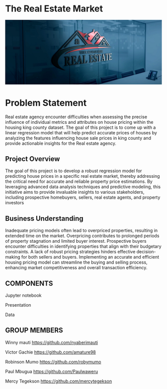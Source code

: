 
# The Real Estate Market
![Image Alt Text](https://github.com/mercytegekson/DSF-FT06-GROUP-2-PHASE-2-PROJECT/blob/main/logo.jpeg)
# Problem Statement
Real estate agency encounter difficulties when assessing the precise influence of individual metrics and attributes on house pricing within the housing king county dataset. The goal of this project is to come up with a linear regression model that will help predict accurate prices of houses by analyzing the features influencing house sale prices in king county and provide actionable insights for the Real estate agency.

## Project Overview
The goal of this project is to develop a robust regression model for predicting house prices in a specific real estate market, thereby addressing the critical need for accurate and reliable property price estimations. 
By leveraging advanced data analysis techniques and predictive modeling, this initiative aims to provide invaluable insights to various stakeholders, including prospective homebuyers, sellers, real estate agents, and property investors

## Business Understanding
Inadequate pricing models often lead to overpriced properties, resulting in extended time on the market.
Overpricing contributes to prolonged periods of property stagnation and limited buyer interest.
Prospective buyers encounter difficulties in identifying properties that align with their budgetary constraints.
A lack of robust pricing strategies hinders effective decision-making for both sellers and buyers.
Implementing an accurate and efficient housing pricing model can streamline the buying and selling process, enhancing market competitiveness and overall transaction efficiency.
## COMPONENTS
Jupyter notebook

Presentation

Data

## GROUP MEMBERS
Winny mauti  https://github.com/nyaberimauti

Victor Gachie https://github.com/amature98 

Robinson Mumo https://github.com/robymumo

Paul Mbugua https://github.com/Paulwaweru

Mercy Tegekson https://github.com/mercytegekson

    

